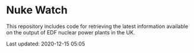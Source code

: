 # Nuke Watch

This repository includes code for retrieving the latest information available on the output of EDF nuclear power plants in the UK.

Last updated: 2020-12-15 05:05
